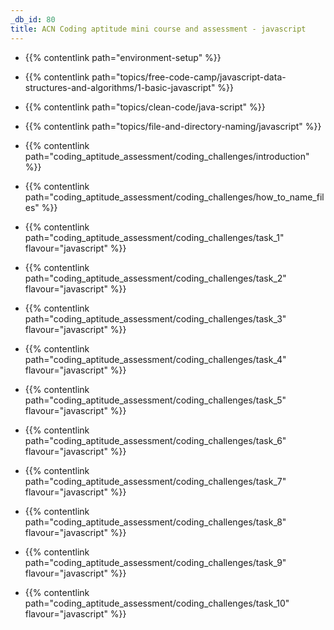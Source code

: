 ```yaml
---
_db_id: 80
title: ACN Coding aptitude mini course and assessment - javascript
---
```




- {{% contentlink path="environment-setup" %}}

- {{% contentlink path="topics/free-code-camp/javascript-data-structures-and-algorithms/1-basic-javascript" %}}
- {{% contentlink path="topics/clean-code/java-script" %}}
- {{% contentlink path="topics/file-and-directory-naming/javascript" %}}

- {{% contentlink path="coding_aptitude_assessment/coding_challenges/introduction" %}}
- {{% contentlink path="coding_aptitude_assessment/coding_challenges/how_to_name_files" %}}
- {{% contentlink path="coding_aptitude_assessment/coding_challenges/task_1" flavour="javascript" %}}
- {{% contentlink path="coding_aptitude_assessment/coding_challenges/task_2" flavour="javascript" %}}
- {{% contentlink path="coding_aptitude_assessment/coding_challenges/task_3" flavour="javascript" %}}
- {{% contentlink path="coding_aptitude_assessment/coding_challenges/task_4" flavour="javascript" %}}
- {{% contentlink path="coding_aptitude_assessment/coding_challenges/task_5" flavour="javascript" %}}
- {{% contentlink path="coding_aptitude_assessment/coding_challenges/task_6" flavour="javascript" %}}
- {{% contentlink path="coding_aptitude_assessment/coding_challenges/task_7" flavour="javascript" %}}
- {{% contentlink path="coding_aptitude_assessment/coding_challenges/task_8" flavour="javascript" %}}
- {{% contentlink path="coding_aptitude_assessment/coding_challenges/task_9" flavour="javascript" %}}
- {{% contentlink path="coding_aptitude_assessment/coding_challenges/task_10" flavour="javascript" %}}
